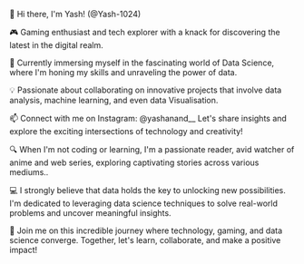 👋 Hi there, I'm Yash! (@Yash-1024)

🎮 Gaming enthusiast and tech explorer with a knack for discovering the latest in the digital realm.

🌱 Currently immersing myself in the fascinating world of Data Science, where I'm honing my skills and unraveling the power of data.

💡 Passionate about collaborating on innovative projects that involve data analysis, machine learning, and even data Visualisation.

📫 Connect with me on Instagram: @yashanand__ Let's share insights and explore the exciting intersections of technology and creativity!

🔍 When I'm not coding or learning, I'm a passionate reader, avid watcher of anime and web series, exploring captivating stories across various mediums..

💻 I strongly believe that data holds the key to unlocking new possibilities. I'm dedicated to leveraging data science techniques to solve real-world problems and uncover meaningful insights.

🚀 Join me on this incredible journey where technology, gaming, and data science converge. Together, let's learn, collaborate, and make a positive impact!

<!---
Yash-1024/Yash-1024 is a ✨ special ✨ repository because its `README.md` (this file) appears on your GitHub profile.
You can click the Preview link to take a look at your changes.
--->
